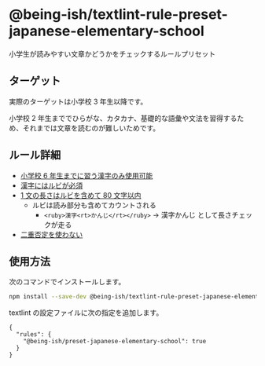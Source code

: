 # @being-ish/textlint-rule-preset-japanese-elementary-school

小学生が読みやすい文章かどうかをチェックするルールプリセット

## ターゲット

実際のターゲットは小学校 3 年生以降です。

小学校 2 年生まででひらがな、カタカナ、基礎的な語彙や文法を習得するため、それまでは文章を読むのが難しいためです。

## ルール詳細

- [小学校 6 年生までに習う漢字のみ使用可能](/packages/textlint-rule-japanese-elementary-school-kanji/)
- [漢字にはルビが必須](/packages/textlint-rule-kanji-needs-ruby/)
- [1 文の長さはルビを含めて 80 文字以内](https://github.com/textlint-rule/textlint-rule-sentence-length)
  - ルビは読み部分も含めてカウントされる
    - `<ruby>漢字<rt>かんじ</rt></ruby>` -> 漢字かんじ として長さチェックが走る
- [二重否定を使わない](https://github.com/textlint-ja/textlint-rule-no-double-negative-ja)

## 使用方法

次のコマンドでインストールします。

```sh
npm install --save-dev @being-ish/textlint-rule-preset-japanese-elementary-school
```

textlint の設定ファイルに次の指定を追加します。

```json:.textlintrc
{
  "rules": {
    "@being-ish/preset-japanese-elementary-school": true
  }
}
```
